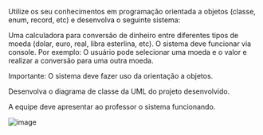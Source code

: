 
Utilize os seu conhecimentos em programação orientada a objetos (classe, enum, record, etc) e desenvolva o seguinte sistema:

 

Uma calculadora para conversão de dinheiro entre diferentes tipos de moeda (dolar, euro, real, libra esterlina, etc).
O sistema deve funcionar via console. Por exemplo: O usuário pode selecionar uma moeda e o valor e realizar a conversão para uma outra moeda.

 

Importante: O sistema deve fazer uso da orientação a objetos.

 

Desenvolva o diagrama de classe da UML do projeto desenvolvido.

A equipe deve apresentar ao professor o sistema funcionando.



![image](https://github.com/user-attachments/assets/d86a9250-3cdc-4822-bf11-4b28f3e38d64)

